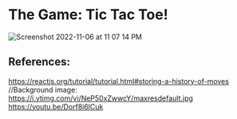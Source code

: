 # The Game: Tic Tac Toe!

![Screenshot 2022-11-06 at 11 07 14 PM](https://user-images.githubusercontent.com/114895439/200224513-d4c37a6e-26f9-477e-915a-f10ca2728f33.png)

## References:
https://reactjs.org/tutorial/tutorial.html#storing-a-history-of-moves
//Background image:
https://i.ytimg.com/vi/NeP50xZwwcY/maxresdefault.jpg
https://youtu.be/Dorf8i6lCuk






